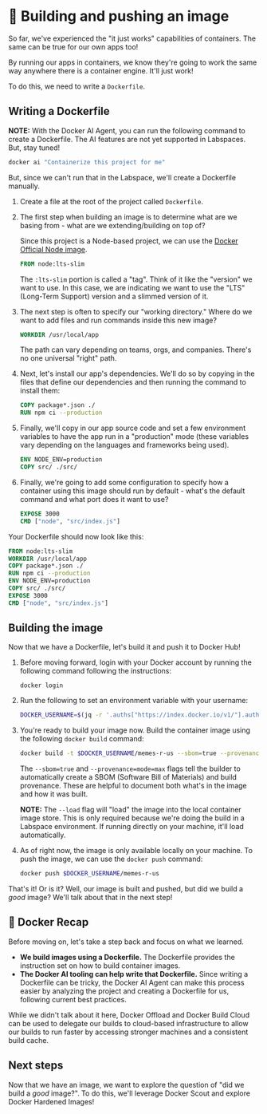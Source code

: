 # 🔨 Building and pushing an image

So far, we've experienced the "it just works" capabilities of containers. The same can be true for our own apps too!

By running our apps in containers, we know they're going to work the same way anywhere there is a container engine. It'll just work!

To do this, we need to write a `Dockerfile`.



## Writing a Dockerfile

**NOTE:** With the Docker AI Agent, you can run the following command to create a Dockerfile. The AI features are not yet supported in Labspaces. But, stay tuned!

```bash
docker ai "Containerize this project for me"
```

But, since we can't run that in the Labspace, we'll create a Dockerfile manually.

1. Create a file at the root of the project called `Dockerfile`.

2. The first step when building an image is to determine what are we basing from - what are we extending/building on top of?

    Since this project is a Node-based project, we can use the [Docker Official Node image](https://hub.docker.com/_/node).

    ```dockerfile
    FROM node:lts-slim
    ```

    The `:lts-slim` portion is called a "tag". Think of it like the "version" we want to use. In this case, we are indicating we want to use the "LTS" (Long-Term Support) version and a slimmed version of it.

3. The next step is often to specify our "working directory." Where do we want to add files and run commands inside this new image?

    ```dockerfile
    WORKDIR /usr/local/app
    ```

    The path can vary depending on teams, orgs, and companies. There's no one universal "right" path.

4. Next, let's install our app's dependencies. We'll do so by copying in the files that define our dependencies and then running the command to install them:

    ```dockerfile
    COPY package*.json ./
    RUN npm ci --production
    ```

5. Finally, we'll copy in our app source code and set a few environment variables to have the app run in a "production" mode (these variables vary depending on the languages and frameworks being used).

    ```dockerfile
    ENV NODE_ENV=production
    COPY src/ ./src/
    ```

6. Finally, we're going to add some configuration to specify how a container using this image should run by default - what's the default command and what port does it want to use?

    ```dockerfile
    EXPOSE 3000
    CMD ["node", "src/index.js"]
    ```

Your Dockerfile should now look like this:

```dockerfile
FROM node:lts-slim
WORKDIR /usr/local/app
COPY package*.json ./
RUN npm ci --production
ENV NODE_ENV=production
COPY src/ ./src/
EXPOSE 3000
CMD ["node", "src/index.js"]
```


## Building the image

Now that we have a Dockerfile, let's build it and push it to Docker Hub!

1. Before moving forward, login with your Docker account by running the following command following the instructions:

    ```console
    docker login
    ```

2. Run the following to set an environment variable with your username:

    ```bash
    DOCKER_USERNAME=$(jq -r '.auths["https://index.docker.io/v1/"].auth' ~/.docker/config.json | base64 -d | cut -d: -f1); echo "Logged in as $DOCKER_USERNAME"
    ```

3. You're ready to build your image now. Build the container image using the following `docker build` command:

    ```bash
    docker build -t $DOCKER_USERNAME/memes-r-us --sbom=true --provenance=mode=max --load .
    ```

    The `--sbom=true` and `--provenance=mode=max` flags tell the builder to automatically create a SBOM (Software Bill of Materials) and build provenance. These are helpful to document both what's in the image and how it was built.

    **NOTE:** The `--load` flag will "load" the image into the local container image store. This is only required because we're doing the build in a Labspace environment. If running directly on your machine, it'll load automatically.

4. As of right now, the image is only available locally on your machine. To push the image, we can use the `docker push` command:

   ```bash
   docker push $DOCKER_USERNAME/memes-r-us
   ```

That's it! Or is it? Well, our image is built and pushed, but did we build a _good_ image? We'll talk about that in the next step!



## 🐳 Docker Recap

Before moving on, let's take a step back and focus on what we learned.

- **We build images using a Dockerfile.** The Dockerfile provides the instruction set on how to build container images.
- **The Docker AI tooling can help write that Dockerfile.** Since writing a Dockerfile can be tricky, the Docker AI Agent can make this process easier by analyzing the project and creating a Dockerfile for us, following current best practices.

While we didn't talk about it here, Docker Offload and Docker Build Cloud can be used to delegate our builds to cloud-based infrastructure to allow our builds to run faster by accessing stronger machines and a consistent build cache.

## Next steps

Now that we have an image, we want to explore the question of "did we build a _good_ image?". To do this, we'll leverage Docker Scout and explore Docker Hardened Images!
